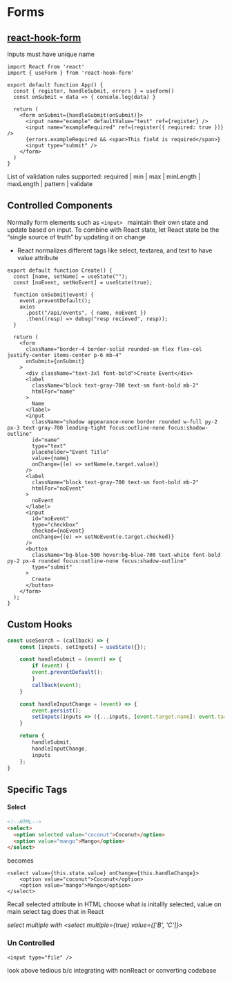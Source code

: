 # Forms

## [react-hook-form](https://react-hook-form.com/get-started)

Inputs must have unique name

```react
import React from 'react'
import { useForm } from 'react-hook-form'

export default function App() {
  const { register, handleSubmit, errors } = useForm()
  const onSubmit = data => { console.log(data) }

  return (
    <form onSubmit={handleSubmit(onSubmit)}>
      <input name="example" defaultValue="test" ref={register} />
      <input name="exampleRequired" ref={register({ required: true })} />
      {errors.exampleRequired && <span>This field is required</span>}
      <input type="submit" />
    </form>
  )
}
```

List of validation rules supported: required | min | max | minLength | maxLength | pattern | validate

## Controlled Components

Normally form elements such as `<input> `  maintain their own state and update based on input. To combine with React state, let React state be the “single source of truth” by updating it on change

- React normalizes different tags like select, textarea, and text to have value attribute

```react
export default function Create() {
  const [name, setName] = useState("");
  const [noEvent, setNoEvent] = useState(true);

  function onSubmit(event) {
    event.preventDefault();
    axios
      .post("/api/events", { name, noEvent })
      .then((resp) => debug("resp recieved", resp));
  }

  return (
    <form
      className="border-4 border-solid rounded-sm flex flex-col justify-center items-center p-6 mb-4"
      onSubmit={onSubmit}
    >
      <div className="text-3xl font-bold">Create Event</div>
      <label
        className="block text-gray-700 text-sm font-bold mb-2"
        htmlFor="name"
      >
        Name
      </label>
      <input
        className="shadow appearance-none border rounded w-full py-2 px-3 text-gray-700 leading-tight focus:outline-none focus:shadow-outline"
        id="name"
        type="text"
        placeholder="Event Title"
        value={name}
        onChange={(e) => setName(e.target.value)}
      />
      <label
        className="block text-gray-700 text-sm font-bold mb-2"
        htmlFor="noEvent"
      >
        noEvent
      </label>
      <input
        id="noEvent"
        type="checkbox"
        checked={noEvent}
        onChange={(e) => setNoEvent(e.target.checked)}
      />
      <button
        className="bg-blue-500 hover:bg-blue-700 text-white font-bold py-2 px-4 rounded focus:outline-none focus:shadow-outline"
        type="submit"
      >
        Create
      </button>
    </form>
  );
}
```

## Custom Hooks

```js
const useSearch = (callback) => {
    const [inputs, setInputs] = useState({});

    const handleSubmit = (event) => {
        if (event) {
        event.preventDefault();
        }
        callback(event);
    }

    const handleInputChange = (event) => {
        event.persist();
        setInputs(inputs => ({...inputs, [event.target.name]: event.target.value}));
    }

    return {
        handleSubmit,
        handleInputChange,
        inputs
    };
}
```

## Specific Tags

#### Select

```html
<!--HTML-->
<select>
  <option selected value="coconut">Coconut</option>
  <option value="mango">Mango</option>
</select>
```

becomes

```react
<select value={this.state.value} onChange={this.handleChange}>
    <option value="coconut">Coconut</option>
    <option value="mango">Mango</option>
</select>
```

Recall selected attribute in HTML choose what is initallly selected, value on main select tag does that in React

*select multiple with <select multiple={true} value={['B', 'C']}>*

### Un Controlled

`<input type="file" />` 

look above tedious b/c integrating with nonReact or converting codebase